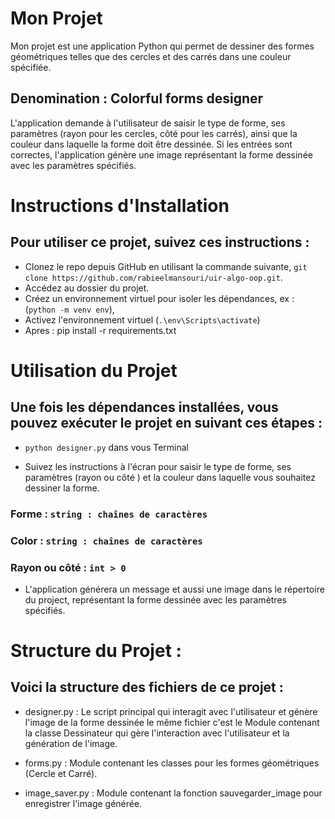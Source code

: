 # Mon Projet

Mon projet est une application Python qui permet de dessiner des formes géométriques telles que des cercles et des carrés dans une couleur spécifiée.

## Denomination : Colorful forms designer

L'application demande à l'utilisateur de saisir le type de forme, ses paramètres (rayon pour les cercles, côté pour les carrés), ainsi que la couleur dans laquelle la forme doit être dessinée. Si les entrées sont correctes, l'application génère une image représentant la forme dessinée avec les paramètres spécifiés.

# Instructions d'Installation

## Pour utiliser ce projet, suivez ces instructions :

- Clonez le repo depuis GitHub en utilisant la commande suivante, `git clone https://github.com/rabieelmansouri/uir-algo-oop.git`.
- Accédez au dossier du projet.
- Créez un environnement virtuel pour isoler les dépendances, ex : (`python -m venv env`),
- Activez l'environnement virtuel (`.\env\Scripts\activate`)
- Apres : pip install -r requirements.txt

# Utilisation du Projet

## Une fois les dépendances installées, vous pouvez exécuter le projet en suivant ces étapes :

- `python designer.py` dans vous Terminal

- Suivez les instructions à l'écran pour saisir le type de forme, ses paramètres (rayon ou côté ) et la couleur dans laquelle vous souhaitez dessiner la forme.

### Forme : `string : chaînes de caractères`

### Color : `string : chaînes de caractères`

### Rayon ou côté : `int > 0`

- L'application générera un message et aussi une image dans le répertoire du project, représentant la forme dessinée avec les paramètres spécifiés.

# Structure du Projet :

## Voici la structure des fichiers de ce projet :

- designer.py : Le script principal qui interagit avec l'utilisateur et génère l'image de la forme dessinée le même fichier c'est le Module contenant la classe Dessinateur qui gère l'interaction avec l'utilisateur et la génération de l'image.

- forms.py : Module contenant les classes pour les formes géométriques (Cercle et Carré).

- image_saver.py : Module contenant la fonction sauvegarder_image pour enregistrer l'image générée.
